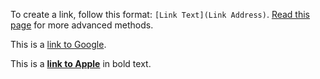 To create a link, follow this format: `[Link Text](Link Address)`. [Read this page](http://daringfireball.net/projects/markdown/syntax#link) for more advanced methods.
<!--break-->
This is a [link to Google](http://google.com).

This is a **[link to Apple](http://apple.com)** in bold text.
